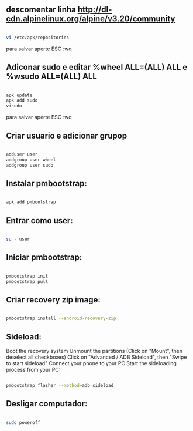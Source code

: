 
## descomentar linha http://dl-cdn.alpinelinux.org/alpine/v3.20/community


```bash

vi /etc/apk/repositories

```

para salvar aperte ESC :wq

## Adiconar sudo e editar %wheel ALL=(ALL) ALL e %wsudo ALL=(ALL) ALL

```bash

apk update
apk add sudo
visudo

```

para salvar aperte ESC :wq

## Criar usuario e adicionar grupop

```bash

adduser user
addgroup user wheel
addgroup user sudo

```

## Instalar pmbootstrap:

```bash

apk add pmbootstrap

```

## Entrar como user:

```bash

su - user

```

## Iniciar pmbootstrap:

```bash

pmbootstrap init
pmbootstrap pull

```

## Criar recovery zip image:

```bash

pmbootstrap install --android-recovery-zip

```

## Sideload:

Boot the recovery system
Unmount the partitions (Click on "Mount", then deselect all checkboxes)
Click on "Advanced / ADB Sideload", then "Swipe to start sideload"
Connect your phone to your PC
Start the sideloading process from your PC:

```bash

pmbootstrap flasher --method=adb sideload

```

## Desligar computador:

```bash

sudo poweroff

```
